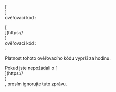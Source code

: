 [<br host>]<br action>ověřovací kód :<br code>

[<br host>](https://<br host>)<br action>ověřovací kód :<br code>.

Platnost tohoto ověřovacího kódu vyprší za hodinu.

Pokud jste nepožádali o [<br host>](https://<br host>)<br action>, prosím ignorujte tuto zprávu.
